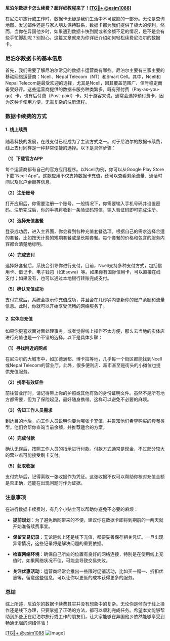 **尼泊尔数据卡怎么续费？超详细教程来了！[[TG💪+ @esim1088](https://t.me/s/esim1088)]**

在尼泊尔旅行或工作时，数据卡无疑是我们生活中不可或缺的一部分。无论是查询地图、发送邮件还是与家人朋友保持联系，数据卡都为我们提供了极大的便利。然而，当你在异国他乡时，如果遇到数据卡快到期或者余额不足的情况，是不是会有些手忙脚乱呢？别担心，这篇文章就来为你详细介绍如何轻松续费尼泊尔的数据卡。

### 尼泊尔数据卡的基本信息

首先，我们需要了解尼泊尔常见的数据卡运营商有哪些。尼泊尔主要有三家主要的移动网络运营商：Ncell、Nepal Telecom（NT）和Smart Cell。其中，Ncell和Nepal Telecom是最受欢迎的选择，尤其是Ncell，因其覆盖范围广、信号稳定而备受好评。这些运营商提供的数据卡服务种类繁多，既有预付费（Pay-as-you-go）卡，也有后付费（Post-paid）卡。对于游客来说，通常会选择预付费卡，因为这种卡使用方便，无需复杂的注册流程。

### 数据卡续费的方式

#### 1. 线上续费

随着科技的发展，在线支付已经成为了主流方式之一。对于尼泊尔的数据卡续费，线上支付同样是一种非常便捷的选择。以下是具体步骤：

**（1）下载官方APP**

每个运营商都有自己的官方应用程序。以Ncell为例，你可以从Google Play Store下载“Ncell App”。这款应用不仅支持数据卡充值，还可以查看剩余流量、通话时间以及账户余额等信息。

**（2）注册账号**

打开应用后，你需要注册一个账号。一般情况下，你需要输入手机号码并设置密码。注册完成后，你的手机将收到一条验证码短信，输入验证码即可完成注册。

**（3）选择充值套餐**

登录成功后，进入主界面，你会看到各种充值套餐选项。根据自己的需求选择合适的套餐，比如按天计费的短期套餐或是长期套餐。每个套餐的价格和包含的服务内容都会清楚地标明。

**（4）完成支付**

选择好套餐后，系统会引导你进行支付。目前，Ncell支持多种支付方式，包括信用卡、借记卡、电子钱包（如Esewa）等。如果你有国际信用卡，可以直接在线支付；如果没有，也可以通过本地银行转账完成支付。

**（5）确认充值成功**

支付完成后，系统会提示你充值成功，并且会在几秒钟内更新你的账户余额和流量信息。此时，你就可以开始享受流畅的网络服务了。

#### 2. 实体店充值

如果你更喜欢面对面处理事务，或者觉得线上操作不太方便，那么去当地的实体店进行充值也是一个不错的选择。以下是具体步骤：

**（1）寻找附近的网点**

在尼泊尔的大城市中，如加德满都、博卡拉等地，几乎每一个街区都能找到Ncell或Nepal Telecom的营业厅。此外，很多便利店、超市甚至是街头的小摊位也提供充值服务。

**（2）携带有效证件**

前往营业厅时，请记得带上你的护照或其他有效的身份证明文件。虽然不是所有地方都需要，但为了保险起见，最好随身携带。这样可以避免不必要的麻烦。

**（3）告知工作人员需求**

到达目的地后，向工作人员说明你要为哪张卡充值，并告知他们希望购买的套餐类型。他们会帮你查询当前余额，并推荐适合的方案。

**（4）完成付款**

确认无误后，按照工作人员的指示进行付款。付款方式通常是现金，不过部分较大的营业点可能接受刷卡支付。

**（5）获取收据**

支付完毕后，记得索取一张收据作为凭证。这张收据不仅可以帮助你核对充值金额是否正确，还能在出现问题时作为证据。

### 注意事项

在进行数据卡续费时，有几个小贴士可以帮助你避免不必要的麻烦：

- **提前规划**：为了避免断网带来的不便，建议你在数据卡即将到期前的一两天就开始准备续费事宜。
  
- **保留交易记录**：无论是线上还是线下充值，都要妥善保存相关凭证。一旦出现异常情况，这些记录将是解决问题的重要依据。

- **检查网络环境**：确保自己所处的位置有良好的网络连接，特别是在使用线上充值时。如果网络状况不佳，可能会导致交易失败。

- **关注优惠活动**：运营商经常会推出一些限时促销活动，比如买一赠一、折扣优惠等。留意这些信息，可以让你以更低的成本获得更多的服务。

### 总结

综上所述，尼泊尔的数据卡续费其实并没有想象中的复杂。无论你是倾向于线上操作还是线下办理，只要掌握了正确的方法，都可以顺利完成任务。希望本文能够帮助到那些正在尼泊尔旅行或工作的朋友们，让大家能够在异国他乡依然能够享受到畅通无阻的网络体验！

[[TG💪+ @esim1088](https://t.me/s/esim1088) ![Image](https://i.postimg.cc/4NQfJmqS/Snipaste-2025-05-13-00-14-12.png)]